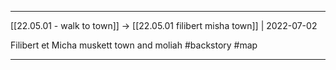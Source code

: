 ***

[[22.05.01 - walk to town]] -> [[22.05.01 filibert misha town]] | 2022-07-02

Filibert et Micha muskett town and moliah #backstory #map

***